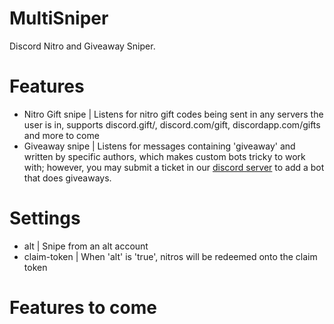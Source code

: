# MultiSniper
Discord Nitro and Giveaway Sniper.

# Features
- Nitro Gift snipe | Listens for nitro gift codes being sent in any servers the user is in, supports discord.gift/, discord.com/gift, discordapp.com/gifts and more to come
- Giveaway snipe | Listens for messages containing 'giveaway' and written by specific authors, which makes custom bots tricky to work with; however, you may submit a ticket in our [discord server](https://discord.gg/aKzQxjy) to add a bot that does giveaways.

# Settings
- alt | Snipe from an alt account
- claim-token | When 'alt' is 'true', nitros will be redeemed onto the claim token

# Features to come
